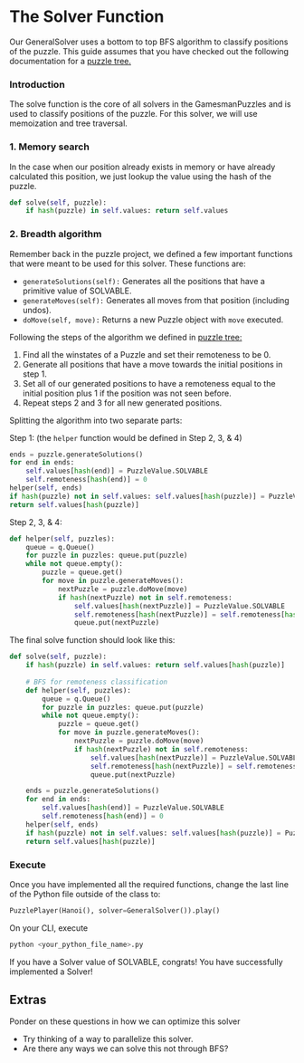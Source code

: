 # The Solver Function

Our GeneralSolver uses a bottom to top BFS algorithm to classify positions of the puzzle. This guide assumes that you have checked out the following documentation for a [puzzle tree.](https://nyc.cs.berkeley.edu/wiki/Puzzle_tree)

### Introduction
The solve function is the core of all solvers in the GamesmanPuzzles and is used to classify positions of the puzzle. For this solver, we will use memoization and tree traversal.

### 1. Memory search 
In the case when our position already exists in memory or have already calculated this position, we just lookup the value using the hash of the puzzle.

```python
def solve(self, puzzle):
    if hash(puzzle) in self.values: return self.values
```

### 2. Breadth algorithm
Remember back in the puzzle project, we defined a few important functions that were meant to be used for this solver. These functions are:
- ```generateSolutions(self):``` Generates all the positions that have a primitive value of SOLVABLE.
- ```generateMoves(self):``` Generates all moves from that position (including undos).
- ```doMove(self, move):``` Returns a new Puzzle object with ```move``` executed. 

Following the steps of the algorithm we defined in [puzzle tree:](https://nyc.cs.berkeley.edu/wiki/Puzzle_tree)

1. Find all the winstates of a Puzzle and set their remoteness to be 0.
2. Generate all positions that have a move towards the initial positions in step 1.
3. Set all of our generated positions to have a remoteness equal to the initial position plus 1 if the position was not seen before.
4. Repeat steps 2 and 3 for all new generated positions.

Splitting the algorithm into two separate parts:

Step 1: (the ```helper``` function would be defined in Step 2, 3, & 4)
```python
ends = puzzle.generateSolutions()
for end in ends: 
    self.values[hash(end)] = PuzzleValue.SOLVABLE
    self.remoteness[hash(end)] = 0
helper(self, ends)
if hash(puzzle) not in self.values: self.values[hash(puzzle)] = PuzzleValue.UNSOLVABLE
return self.values[hash(puzzle)]
```

Step 2, 3, & 4: 
```python
def helper(self, puzzles):
    queue = q.Queue()
    for puzzle in puzzles: queue.put(puzzle)
    while not queue.empty():
        puzzle = queue.get()
        for move in puzzle.generateMoves():
            nextPuzzle = puzzle.doMove(move)
            if hash(nextPuzzle) not in self.remoteness:
                self.values[hash(nextPuzzle)] = PuzzleValue.SOLVABLE
                self.remoteness[hash(nextPuzzle)] = self.remoteness[hash(puzzle)] + 1
                queue.put(nextPuzzle)
```

The final solve function should look like this:
```python
def solve(self, puzzle):
    if hash(puzzle) in self.values: return self.values[hash(puzzle)]
    
    # BFS for remoteness classification
    def helper(self, puzzles):
        queue = q.Queue()
        for puzzle in puzzles: queue.put(puzzle)
        while not queue.empty():
            puzzle = queue.get()
            for move in puzzle.generateMoves():
                nextPuzzle = puzzle.doMove(move)
                if hash(nextPuzzle) not in self.remoteness:
                    self.values[hash(nextPuzzle)] = PuzzleValue.SOLVABLE
                    self.remoteness[hash(nextPuzzle)] = self.remoteness[hash(puzzle)] + 1
                    queue.put(nextPuzzle)

    ends = puzzle.generateSolutions()
    for end in ends: 
        self.values[hash(end)] = PuzzleValue.SOLVABLE
        self.remoteness[hash(end)] = 0
    helper(self, ends)
    if hash(puzzle) not in self.values: self.values[hash(puzzle)] = PuzzleValue.UNSOLVABLE
    return self.values[hash(puzzle)]
```

### Execute
Once you have implemented all the required functions, change the last line of the Python file outside of the class to:
```python
PuzzlePlayer(Hanoi(), solver=GeneralSolver()).play()
```
On your CLI, execute
```bash
python <your_python_file_name>.py
```
If you have a Solver value of SOLVABLE, congrats! You have successfully implemented a Solver!

## Extras
Ponder on these questions in how we can optimize this solver
- Try thinking of a way to parallelize this solver.
- Are there any ways we can solve this not through BFS?
